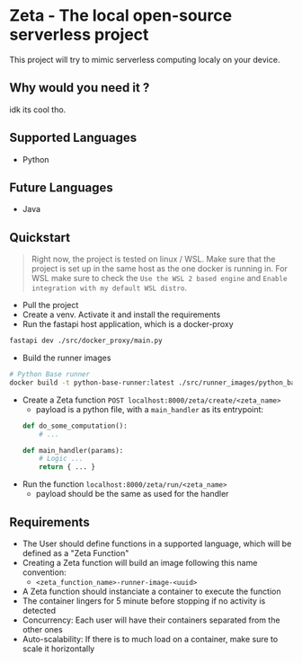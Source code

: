 # Zeta - The local open-source serverless project
This project will try to mimic serverless computing localy on your device.

## Why would you need it ?
idk its cool tho.

## Supported Languages
- Python

## Future Languages
- Java

## Quickstart
> Right now, the project is tested on linux / WSL. Make sure that the project is set up in the same host as the one docker is running in. 
> For WSL make sure to check the `Use the WSL 2 based engine` and `Enable integration with my default WSL distro`.
- Pull the project
- Create a venv. Activate it and install the requirements
- Run the fastapi host application, which is a docker-proxy
```bash
fastapi dev ./src/docker_proxy/main.py 
```
- Build the runner images
```bash
# Python Base runner
docker build -t python-base-runner:latest ./src/runner_images/python_base_runner
```
- Create a Zeta function `POST localhost:8000/zeta/create/<zeta_name>`
    - payload is a python file, with a `main_handler` as its entrypoint:
    ```python
    def do_some_computation():
        # ...

    def main_handler(params):
        # Logic ...
        return { ... }
    ```
- Run the function `localhost:8000/zeta/run/<zeta_name>` 
    - payload should be the same as used for the handler


## Requirements
- The User should define functions in a supported language, which will be defined as a "Zeta Function"
- Creating a Zeta function will build an image following this name convention:
    - `<zeta_function_name>-runner-image-<uuid>`
- A Zeta function should instanciate a container to execute the function
- The container lingers for 5 minute before stopping if no activity is detected
- Concurrency: Each user will have their containers separated from the other ones
- Auto-scalability: If there is to much load on a container, make sure to scale it horizontally